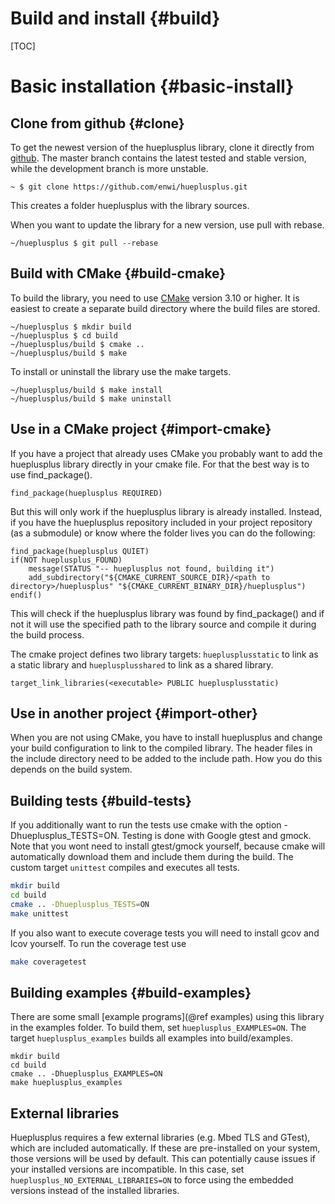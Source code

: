 # Build and install {#build}

[TOC]

# Basic installation {#basic-install}

## Clone from github {#clone}
To get the newest version of the hueplusplus library, clone it directly from [github](https://github.com/enwi/hueplusplus).
The master branch contains the latest tested and stable version, while the development branch is more unstable.
```{.sh}
~ $ git clone https://github.com/enwi/hueplusplus.git
```
This creates a folder hueplusplus with the library sources.

When you want to update the library for a new version, use pull with rebase.
```{.sh}
~/hueplusplus $ git pull --rebase
```

## Build with CMake {#build-cmake}
To build the library, you need to use [CMake](https://cmake.org) version 3.10 or higher.
It is easiest to create a separate build directory where the build files are stored.
```{.sh}
~/hueplusplus $ mkdir build
~/hueplusplus $ cd build
~/hueplusplus/build $ cmake ..
~/hueplusplus/build $ make
```

To install or uninstall the library use the make targets.
```{.sh}
~/hueplusplus/build $ make install
~/hueplusplus/build $ make uninstall
```

## Use in a CMake project {#import-cmake}
If you have a project that already uses CMake you probably want to add the hueplusplus library directly in your cmake file.
For that the best way is to use find_package().
```{.cmake}
find_package(hueplusplus REQUIRED)
```
But this will only work if the hueplusplus library is already installed.
Instead, if you have the hueplusplus repository included in your project repository (as a submodule) or know where the folder lives you can do the following:
```{.cmake}
find_package(hueplusplus QUIET)
if(NOT hueplusplus_FOUND)
    message(STATUS "-- hueplusplus not found, building it")
    add_subdirectory("${CMAKE_CURRENT_SOURCE_DIR}/<path to directory>/hueplusplus" "${CMAKE_CURRENT_BINARY_DIR}/hueplusplus")
endif()
```
This will check if the hueplusplus library was found by find_package() and if not it will use the specified path to the library source and compile it during the build process.

The cmake project defines two library targets: `hueplusplusstatic` to link as a static library and `hueplusplusshared` to link as a shared library.
```{.cmake}
target_link_libraries(<executable> PUBLIC hueplusplusstatic)
```

## Use in another project {#import-other}
When you are not using CMake, you have to install hueplusplus and change your build configuration to link to the compiled library.
The header files in the include directory need to be added to the include path.
How you do this depends on the build system.

## Building tests {#build-tests}
If you additionally want to run the tests use cmake with the option -Dhueplusplus_TESTS=ON. Testing is done with Google gtest and gmock. Note that you wont need to install gtest/gmock yourself, because cmake will automatically download them and include them during the build.
The custom target `unittest` compiles and executes all tests.
```bash
mkdir build
cd build
cmake .. -Dhueplusplus_TESTS=ON
make unittest
```

If you also want to execute coverage tests you will need to install gcov and lcov yourself. To run the coverage test use
```bash
make coveragetest
```

## Building examples {#build-examples}
There are some small [example programs](@ref examples) using this library in the examples folder. To build them,
set `hueplusplus_EXAMPLES=ON`. The target `hueplusplus_examples` builds all examples into build/examples.
```{.sh}
mkdir build
cd build
cmake .. -Dhueplusplus_EXAMPLES=ON
make hueplusplus_examples
```

## External libraries
Hueplusplus requires a few external libraries  (e.g. Mbed TLS and GTest), which are included automatically. If these are pre-installed on your system, those versions will be used by default. This can potentially cause issues if your installed versions are incompatible.
In this case, set `hueplusplus_NO_EXTERNAL_LIBRARIES=ON` to force using the embedded versions instead of the installed libraries.